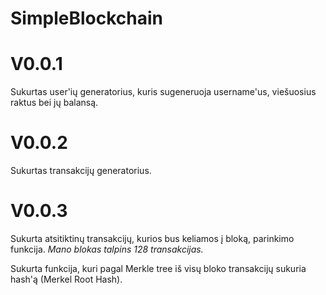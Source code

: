 # SimpleBlockchain

# V0.0.1

Sukurtas user'ių generatorius, kuris sugeneruoja username'us, viešuosius raktus bei jų balansą.

# V0.0.2

Sukurtas transakcijų generatorius.

# V0.0.3

Sukurta atsitiktinų transakcijų, kurios bus keliamos į bloką, parinkimo funkcija. *Mano blokas talpins 128 transakcijas.*

Sukurta funkcija, kuri pagal Merkle tree iš visų bloko transakcijų sukuria hash'ą (Merkel Root Hash).


